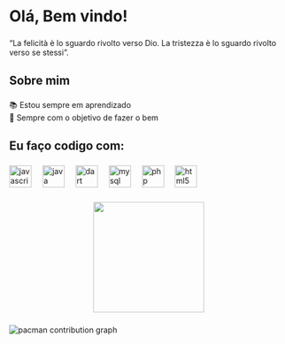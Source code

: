 <h1 align="left">Olá, Bem vindo!</h1>

###

<p align="left">“La felicità è lo sguardo rivolto verso Dio. La tristezza è lo sguardo rivolto verso se stessi”.</p>

###

<h2 align="left">Sobre mim</h2>

###

<p align="left">📚 Estou sempre em aprendizado<br>🎯 Sempre com o objetivo de fazer o bem</p>

###

<h2 align="left">Eu faço codigo com:</h2>

###

<div align="left">
  <img src="https://cdn.jsdelivr.net/gh/devicons/devicon/icons/javascript/javascript-original.svg" height="40" alt="javascript logo"  />
  <img width="12" />
  <img src="https://cdn.jsdelivr.net/gh/devicons/devicon/icons/java/java-original.svg" height="40" alt="java logo"  />
  <img width="12" />
  <img src="https://cdn.jsdelivr.net/gh/devicons/devicon/icons/dart/dart-original.svg" height="40" alt="dart logo"  />
  <img width="12" />
  <img src="https://cdn.jsdelivr.net/gh/devicons/devicon/icons/mysql/mysql-original.svg" height="40" alt="mysql logo"  />
  <img width="12" />
  <img src="https://cdn.jsdelivr.net/gh/devicons/devicon/icons/php/php-original.svg" height="40" alt="php logo"  />
  <img width="12" />
  <img src="https://cdn.jsdelivr.net/gh/devicons/devicon/icons/html5/html5-original.svg" height="40" alt="html5 logo"  />
</div>

###

<div align="center">
  <img height="200" src="https://preview.redd.it/rqjwfhkr3bb71.gif?width=500&auto=webp&s=8ec91316c5b36c9b26399275e4852f32cb735d25"  />
</div>

###

<picture>
  <source media="(prefers-color-scheme: dark)" srcset="https://raw.githubusercontent.com/folkbarbecue/folkbarbecue/output/pacman-contribution-graph-dark.svg">
  <source media="(prefers-color-scheme: light)" srcset="https://raw.githubusercontent.com/folkbarbecue/folkbarbecue/output/pacman-contribution-graph.svg">
  <img alt="pacman contribution graph" src="https://raw.githubusercontent.com/folkbarbecue/folkbarbecue/output/pacman-contribution-graph.svg">
</picture>

###
